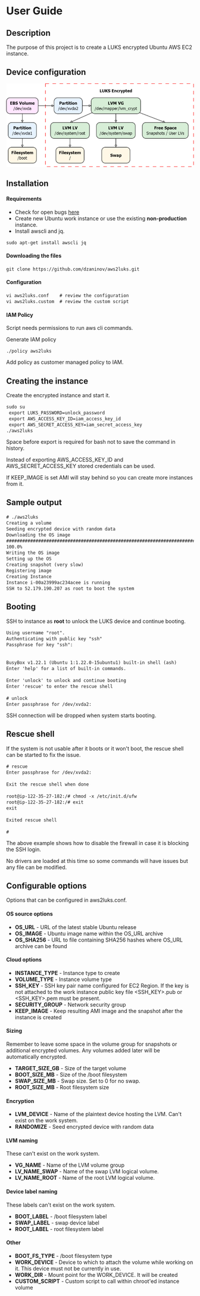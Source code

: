 # User Guide

## Description
The purpose of this project is to create a LUKS encrypted Ubuntu AWS EC2 instance.

## Device configuration
![](dia/diagram.png "")

## Installation

#### Requirements
- Check for open bugs [here](https://github.com/dzaninov/aws2luks/issues?q=is%3Aissue+is%3Aopen+label%3Abug)
- Create new Ubuntu work instance or use the existing **non-production** instance.
- Install awscli and jq.
``````
sudo apt-get install awscli jq
``````

#### Downloading the files
``````
git clone https://github.com/dzaninov/aws2luks.git
``````

#### Configuration
``````
vi aws2luks.conf    # review the configuration
vi aws2luks.custom  # review the custom script
``````

#### IAM Policy
Script needs permissions to run aws cli commands.

Generate IAM policy
``````
./policy aws2luks
``````
Add policy as customer managed policy to IAM.

## Creating the instance
Create the encrypted instance and start it.
``````
sudo su
 export LUKS_PASSWORD=unlock_password
 export AWS_ACCESS_KEY_ID=iam_access_key_id
 export AWS_SECRET_ACCESS_KEY=iam_secret_access_key
./aws2luks
``````
Space before export is required for bash not to save the command in history.

Instead of exporting AWS_ACCESS_KEY_ID and AWS_SECRET_ACCESS_KEY stored credentials can be used.

If KEEP_IMAGE is set AMI will stay behind so you can create more instances from it.

## Sample output
``````
# ./aws2luks
Creating a volume
Seeding encrypted device with random data
Downloading the OS image
######################################################################## 100.0%
Writing the OS image
Setting up the OS
Creating snapshot (very slow)
Registering image
Creating Instance
Instance i-00a23999ac234acee is running
SSH to 52.179.190.207 as root to boot the system
``````

## Booting
SSH to instance as **root** to unlock the LUKS device and continue booting.
``````
Using username "root".
Authenticating with public key "ssh"
Passphrase for key "ssh":


BusyBox v1.22.1 (Ubuntu 1:1.22.0-15ubuntu1) built-in shell (ash)
Enter 'help' for a list of built-in commands.

Enter 'unlock' to unlock and continue booting
Enter 'rescue' to enter the rescue shell

# unlock
Enter passphrase for /dev/xvda2:

``````
SSH connection will be dropped when system starts booting.

## Rescue shell
If the system is not usable after it boots or it won't boot, the rescue shell can be started to fix the issue.
``````
# rescue
Enter passphrase for /dev/xvda2:

Exit the rescue shell when done

root@ip-122-35-27-182:/# chmod -x /etc/init.d/ufw
root@ip-122-35-27-182:/# exit
exit

Exited rescue shell

#
``````
The above example shows how to disable the firewall in case it is blocking the SSH login.

No drivers are loaded at this time so some commands will have issues but any file can be modified.

## Configurable options
Options that can be configured in aws2luks.conf.

#### OS source options
- **OS_URL** - URL of the latest stable Ubuntu release
- **OS_IMAGE** - Ubuntu image name within the OS_URL archive
- **OS_SHA256** - URL to file containing SHA256 hashes where OS_URL archive can be found

#### Cloud options
- **INSTANCE_TYPE** - Instance type to create
- **VOLUME_TYPE** - Instance volume type
- **SSH_KEY** - SSH key pair name configured for EC2 Region. If the key is not attached to the work instance public key file <SSH_KEY>.pub or <SSH_KEY>.pem must be present.
- **SECURITY_GROUP** - Network security group
- **KEEP_IMAGE** - Keep resulting AMI image and the snapshot after the instance is created

#### Sizing
Remember to leave some space in the volume group for snapshots or additional encrypted volumes.
Any volumes added later will be automatically encrypted.
- **TARGET_SIZE_GB** - Size of the target volume
- **BOOT_SIZE_MB** - Size of the /boot filesystem
- **SWAP_SIZE_MB** - Swap size.  Set to 0 for no swap.
- **ROOT_SIZE_MB** - Root filesystem size

#### Encryption
- **LVM_DEVICE** - Name of the plaintext device hosting the LVM. Can't exist on the work system.
- **RANDOMIZE** - Seed encrypted device with random data

#### LVM naming
These can't exist on the work system.
- **VG_NAME** - Name of the LVM volume group
- **LV_NAME_SWAP** - Name of the swap LVM logical volume.
- **LV_NAME_ROOT** - Name of the root LVM logical volume.

#### Device label naming
These labels can't exist on the work system.
- **BOOT_LABEL** - /boot filesystem label
- **SWAP_LABEL** - swap device label
- **ROOT_LABEL** - root filesystem label

#### Other
- **BOOT_FS_TYPE** - /boot filesystem type
- **WORK_DEVICE** - Device to which to attach the volume while working on it. This device must not be currently in use.
- **WORK_DIR** - Mount point for the WORK_DEVICE. It will be created
- **CUSTOM_SCRIPT** - Custom script to call within chroot'ed instance volume
